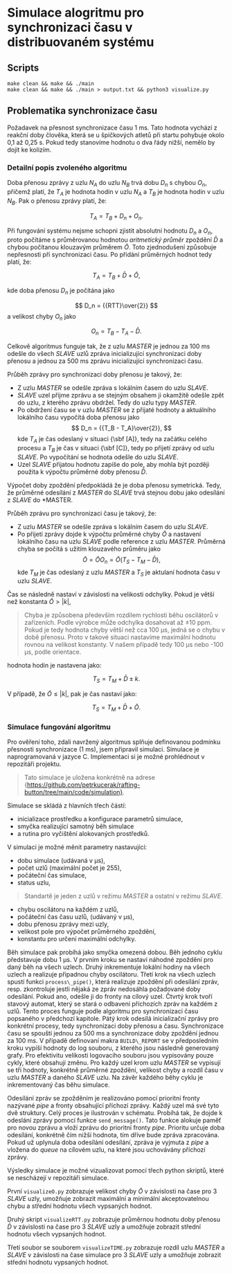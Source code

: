 # Simulace alogritmu pro synchronizaci času v distribuovaném systému

## Scripts

```
make clean && make && ./main
make clean && make && ./main > output.txt && python3 visualize.py 
```

## Problematika synchronizace času

Požadavek na přesnost synchronizace času 1 ms. Tato hodnota vychází z reakční doby člověka, která se u špičkových atletů při startu pohybuje okolo 0,1 až 0,25 s. Pokud tedy stanovíme hodnotu o dva řády nižší, nemělo by dojít ke kolizím.

### Detailní popis zvoleného algoritmu

Doba přenosu zprávy z uzlu $N_A$ do uzlu $N_B$ trvá dobu $D_n$ s chybou $O_n$, přičemž platí, že $T_A$ je hodnota hodin v uzlu $N_A$ a $T_B$ je hodnota hodin v uzlu $N_B$. Pak o přenosu zprávy platí, že:

$$
T_A = T_B + D_n + O_n.
$$

Při fungování systému nejsme schopni zjistit absolutní hodnotu $D_n$ a $O_n$, proto počítáme s průměrovanou hodnotou *aritmetický průměr* zpoždění $\bar{D}$ a chybou počítanou klouzavým průměrem $\bar{O}$. Toto zjednodušení způsobuje nepřesnosti při synchronizaci času. Po přidání průměrných hodnot tedy platí, že:

$$
T_A = T_B + \bar{D} + \bar{O},
$$

kde doba přenosu $D_n$ je počítána jako

$$
D_n = {{RTT}\over{2}}
$$
a velikost chyby $O_n$ jako

$$
O_n = T_B - T_A - \bar{D}.
$$

Celkově algoritmus funguje tak, že z uzlu *MASTER* je jednou za 100 ms odešle do všech *SLAVE* uzlů zpráva inicializující synchronizaci doby přenosu a jednou za 500 ms zprávu inicializující synchronizaci času.

Průběh zprávy pro synchronizaci doby přenosu je takový, že:


* Z uzlu *MASTER* se odešle zpráva s lokálním časem do uzlu *SLAVE*.
* *SLAVE* uzel přijme zprávu a se stejným obsahem ji okamžitě odešle zpět do uzlu, z kterého zprávu obdržel. Tedy do uzlu typy *MASTER*.
* Po obdržení času se v uzlu *MASTER* se z přijaté hodnoty a aktuálního lokálního času vypočítá doba přenosu jako
$$
D_n = {{T_B - T_A}\over{2}},
$$
kde $T_A$ je čas odeslaný v situaci {\sbf [A]}, tedy na začátku celého procesu a $T_B$ je čas v situaci {\sbf [C]}, tedy po přijetí zprávy od uzlu *SLAVE*. Po vypočítání se hodnota odešle do uzlu *SLAVE*.
* Uzel *SLAVE* přijatou hodnotu zapíše do pole, aby mohla být později použita k výpočtu průměrné doby přenosu $\bar{D}$.


Výpočet doby zpoždění předpokládá že je doba přenosu symetrická. Tedy, že průměrné odesílání z *MASTER* do *SLAVE* trvá stejnou dobu jako odesílání z *SLAVE* do *MASTER.

Průběh zprávu pro synchronizaci času je takový, že:


* Z uzlu *MASTER* se odešle zpráva s lokálním časem do uzlu *SLAVE*.
* Po přijetí zprávy dojde k výpočtu průměrné chyby $\bar{O}$ a nastavení lokálního času na uzlu *SLAVE* podle reference z uzlu *MASTER*. Průměrná chyba se počítá s užitím klouzavého průměru jako 
$$
\bar{O} = \bar{O} O_n = \bar{O} (T_S - T_M - \bar{D}),
$$
kde $T_M$ je čas odeslaný z uzlu *MASTER* a $T_S$ je aktulaní hodnota času v uzlu *SLAVE*.

Čas se následně nastaví v závislosti na velikosti odchylky. Pokud je větší než konstanta $\bar{O} > | k |$,

> Chyba je způsobena především rozdílem rychlosti běhu oscilátorů v zařízeních. Podle výrobce může odchylka dosahovat až ±10 ppm. Pokud je tedy hodnota chyby větší než cca 100 µs, jedná se o chybu v době přenosu. Proto v takové situaci nastavíme maximální hodnotu rovnou na velikost konstanty. V našem případě tedy 100 µs nebo -100 µs, podle orientace.

hodnota hodin je nastavena jako:

$$
T_S = T_M + \bar{D} \pm k.
$$

V případě, že $\bar{O} \leq | k |$, pak je čas nastaví jako:

$$
T_S = T_M + \bar{D} + \bar{O}.
$$

### Simulace fungování algoritmu

Pro ověření toho, zdali navržený algoritmus splňuje definovanou podmínku přesnosti synchronizace (1 ms), jsem připravil simulaci. Simulace je naprogramovaná v jazyce C. Implementaci si je možné prohlédnout v repozitáři projektu.
> Tato simulace je uložena konkrétně na adrese {https://github.com/petrkucerak/rafting-button/tree/main/code/simulation}.

Simulace se skládá z hlavních třech částí:

* inicializace prostředku a konfigurace parametrů simulace,
* smyčka realizující samotný běh simulace
* a rutina pro vyčištění alokovaných prostředků.

V simulaci je možné měnit parametry nastavující:

* dobu simulace (udávaná v µs),
* počet uzlů (maximální počet je 255),
* počáteční čas simulace,
* status uzlu,
> Standartě je jeden z uzlů v režimu *MASTER* a ostatní v režimu *SLAVE*.
* chybu oscilátoru na každém z uzlů,
* počáteční čas času uzlů, (udávaný v µs),
* dobu přenosu zprávy mezi uzly,
* velikost pole pro výpočet průměrného zpoždění,
* konstantu pro určení maximální odchylky.

Běh simulace pak probíhá jako smyčka omezená dobou. Běh jednoho cyklu představuje dobu 1 µs. V prvním kroku se nastaví náhodné zpoždění pro daný běh na všech uzlech. Druhý inkrementuje lokální hodiny na všech uzlech a realizuje připadnou chyby oscilátoru. Třetí krok na všech uzlech spustí funkci `process\_pipe()`, která realizuje zpoždění při odesílání zpráv, resp. zkontroluje jestli nějaká ze zpráv nedosáhla požadované doby odesílání. Pokud ano, odešle ji do fronty na cílový uzel. Čtvrtý krok tvoří stavový automat, který se stará o odbavení příchozích zpráv na každém z uzlů. Tento proces funguje podle algoritmu pro synchronizaci času popsaného v předchozí kapitole. Pátý krok odesílá inicializační zprávy pro konkrétní procesy, tedy synchronizaci doby přenosu a času. Synchronizace času se spouští jednou za 500 ms a synchronizace doby zpoždění jednou za 100 ms. V případě definovaní makra `BUILD\_REPORT` se v předposledním kroku vypíší hodnoty do log souboru, z kterého jsou následně generovaný grafy. Pro efektivitu velikosti logovacího souboru jsou vypisovány pouze cykly, které obsahují změnu. Pro každý uzel krom uzlu *MASTER* se vypisují se tři hodnoty, konkrétně průměrné zpoždění, velikost chyby a rozdíl času v uzlu *MASTER* a daného *SLAVE* uzlu. Na závěr každého běhy cyklu je inkrementovaný čas běhu simulace.


Odesílání zpráv se zpožděním je realizováno pomocí prioritní fronty nazývané *pipe* a fronty obsahující příchozí zprávy. Každý uzel má své tyto dvě struktury. Celý proces je ilustrován v schématu. Probíhá tak, že dojde k odeslání zprávy pomocí funkce `send_message()`. Tato funkce alokuje paměť pro novou zprávu a vloží zprávu do prioritní fronty *pipe*. Prioritu určuje doba odesílání, konkrétně čím nižší hodnota, tím dříve bude zpráva zpracována. Pokud už uplynula doba odesílání odesílání, zpráva je vyjmuta z *pipe* a vložena do *queue* na cílovém uzlu, na které jsou uchovávány příchozí zprávy.

Výsledky simulace je možné vizualizovat pomocí třech python skriptů, které se nescházejí v repozitáři simulace. 

První `visualizeO.py` zobrazuje velikost chyby $\bar{O}$ v závislosti na čase pro 3 *SLAVE* uzly, umožňuje zobrazit maximální a minimální akceptovatelnou chybu a střední hodnotu všech vypsaných hodnot.

Druhý skript `visualizeRTT.py` zobrazuje průměrnou hodnotu doby přenosu $\bar{D}$ v závislosti na čase pro 3 *SLAVE* uzly a umožňuje zobrazit střední hodnotu všech vypsaných hodnot.

Třetí soubor se souborem `visualizeTIME.py` zobrazuje rozdíl uzlu *MASTER* a *SLAVE* v závislosti na čase simulace pro 3 *SLAVE* uzly a umožňuje zobrazit střední hodnotu vypsaných hodnot.
